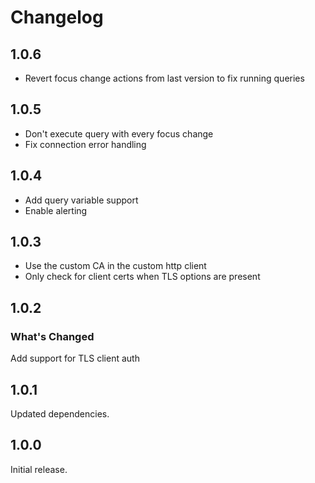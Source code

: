 # Changelog

## 1.0.6

* Revert focus change actions from last version to fix running queries

## 1.0.5

* Don't execute query with every focus change
* Fix connection error handling

## 1.0.4

* Add query variable support
* Enable alerting

## 1.0.3

* Use the custom CA in the custom http client
* Only check for client certs when TLS options are present

## 1.0.2

### What's Changed

Add support for TLS client auth

## 1.0.1

Updated dependencies.

## 1.0.0

Initial release.

